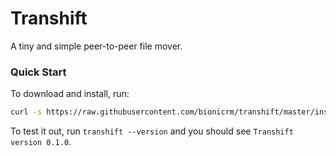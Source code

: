 # Transhift

A tiny and simple peer-to-peer file mover.

### Quick Start

To download and install, run:

```bash
curl -s https://raw.githubusercontent.com/bionicrm/transhift/master/install.sh | bash
```

To test it out, run `transhift --version` and you should see `Transhift version 0.1.0`.
